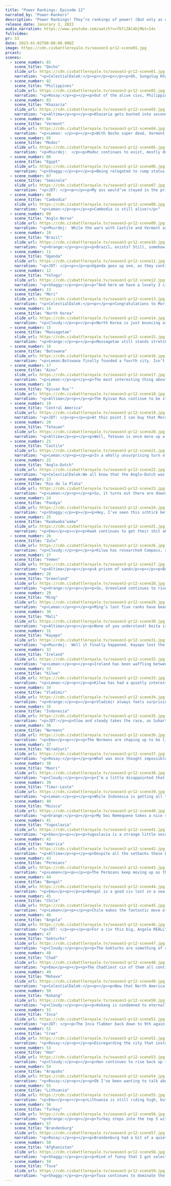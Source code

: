 ```yaml
---
title: "Power Rankings: Episode 12"
narrated_by: "Power-Rankers"
description: "Power Rankings! They’re rankings of power! (But only as of the instant of the end of the previous episode, as these are not meant to be future predictions!) Power Rankings!"
release_date: Janurary 2, 2023
audio_narration: https://www.youtube.com/watch?v=fb7iZAC4UjM&t=14s
fullvideo:
pr: S3
date: 2023-01-02T00:00:00.000Z
image: https://cdn.civbattleroyale.tv/season3-pr12-scene01.jpg
prcast:
scenes:
  - scene_number: 01
    scene_title: "Qocho"
    slide_url: https://cdn.civbattleroyale.tv/season3-pr12-scene01.jpg
    narration: "<p>CelestialDalek:</p><p></p><p></p><p>Oh, Sungulug Khagan. At first, you decided to be a brave explorer, sending your second city up to the Permians as a diplomatic favour. But even though you could have tried to recover from that move, you never did. War after war left you unable to make a shred of recovery, and you were hidden in the mountains, at the mercy of the stupidity of others. Ultimately, this proved to extend your lifespan far longer than it should have. I would say you tried, but unfortunately you did not do that. You ate shit from part 1 and died. Good riddance!</p>"
  - scene_number: 02
    scene_title: "Philippines"
    slide_url: https://cdn.civbattleroyale.tv/season3-pr12-scene02.jpg
    narration: "<p>Rosay:</p><p></p><p>Out of the alive civs, Philippines has been ranked as the worst and it's more so a matter of when they will die rather than if. In my opinion, the Philippines could actually survive for a couple more parts, provided that none of their neighbors suddenly becomes navally competent. Even if there is a naval landing on Malolos, the island is pretty stacked so it could be just a quick flip.</p>"
  - scene_number: 03
    scene_title: "Khazaria"
    slide_url: https://cdn.civbattleroyale.tv/season3-pr12-scene03.jpg
    narration: "<p>Altima</p><p></p><p>Khazaria gets bunted into second-last place as Turkey wails upon the walls of Samandar. When it falls, they’ll be a landlocked city state surrounded by actual powers, which is, you know, generally a Bad Thing. Frankly, one could very easily make the case for them being lower than the Philippines, but hey, not much sense in splitting coffin hairs; they’re fucked enough as is.</p>"
  - scene_number: 04
    scene_title: "Vermont"
    slide_url: https://cdn.civbattleroyale.tv/season3-pr12-scene04.jpg
    narration: "<p>Leman: </p><p></p><p>With Qocho super dead, Vermont finds itself in the bottom three. Honestly, I would have ranked Vermont lower, but it’s not in any potentially game-ending wars, like Khazaria is with Turkey and Philippines is with Indonesia. Who knows, maybe Ireland will sail across the Atlantic and kill them? Vermont’s garbage enough to let that happen.</p>"
  - scene_number: 05
    scene_title: "Modoc"
    slide_url: https://cdn.civbattleroyale.tv/season3-pr12-scene05.jpg
    narration: "<p>Msurdej:  </p><p>Modoc continues to exist, mostly due to its position in the Rockies. Still they’re as hopeless as the last time I ranked them, which was...*checks the website* three parts ago. But I guess they get two ranks as a holiday present, or something.</p>"
  - scene_number: 06
    scene_title: "Egypt"
    slide_url: https://cdn.civbattleroyale.tv/season3-pr12-scene06.jpg
    narration: "<p>Shaggy:</p><p></p><p>Being relegated to rump status early basically took Egypt out of the running to win the game unless the Sun God itself can intervene. But hey, at least they aren’t actively getting conquered…</p>"
  - scene_number: 07
    scene_title: "Seminole"
    slide_url: https://cdn.civbattleroyale.tv/season3-pr12-scene07.jpg
    narration: "<p>JDT: </p><p></p><p>My ass would’ve stayed in the primordial soup if I knew there were days where I’d have to write about the Seminole.</p>"
  - scene_number: 08
    scene_title: "Cambodia"
    slide_url: https://cdn.civbattleroyale.tv/season3-pr12-scene08.jpg
    narration: "<p>Leman:</p><p></p><p>Cambodia is still alive!</p>"
  - scene_number: 09
    scene_title: "Anglo-Norse"
    slide_url: https://cdn.civbattleroyale.tv/season3-pr12-scene09.jpg
    narration: "<p>Msurdej:  While the wars with Castile and Vermont aren’t going anywhere, the Yugoslavia war is important. Tito has moved units into the Norse capital, and if he can stop sending horsemen and start sending in pikemen, Canute will be in real trouble.</p>"
  - scene_number: 10
    scene_title: "Brazil"
    slide_url: https://cdn.civbattleroyale.tv/season3-pr12-scene10.jpg
    narration: "<p>Orange:</p><p></p><p>Brazil… exists? Still, somehow, they are here. Kayapo is distracted and getting hit hard, RDLP can’t really do much against them right now and is fighting Chile, so Brazil is doing alright. But when either of those wars end, even if they lose, Brazil is still weaker than them. Honestly, their best bet is to move against Kayapo or RDLP right now before those wars end and they can rebuild their militaries (or well, just build a military in Kayapo’s case). They weren’t visible at all really this part so I can’t really say whether they have more fleet or army to know who they should go after, so I’ll just say they can figure it out themselves. </p>"
  - scene_number: 11
    scene_title: "Uganda"
    slide_url: https://cdn.civbattleroyale.tv/season3-pr12-scene11.jpg
    narration: "<p>JDT: </p><p></p><p>Uganda goes up one, as they continue their holy crusade against the Kilwans to regain Mbabara. At the end of the part, it was looking pretty likely they’d retake that city, for all the little good that’ll give them. Aside from that, they remain a bottom feeder as the terrain remains the sole thing keeping Idi Amin from biting the dust. No other exits here man.</p>"
  - scene_number: 12
    scene_title: "Yolngu"
    slide_url: https://cdn.civbattleroyale.tv/season3-pr12-scene12.jpg
    narration: "<p>Shaggy:</p><p></p><p>“And here we have a lovely 3 city/3 port with a wide open ocean view. It’s a bit rough around the edges, what with a low diversity of luxury resources and limited production value, but give it a hundred or so turns and we really think this property has a lot of potential and is a great fit for your Timorese tenacity. Oh, I didn’t realize the current occupants were still here, so quiet. But hey, that’s the neighborhood!”</p>"
  - scene_number: 13
    scene_title: "Mori"
    slide_url: https://cdn.civbattleroyale.tv/season3-pr12-scene13.jpg
    narration: "<p>CelestialDalek:</p><p></p><p>Congratulations to Mori on brokering peace with North Korea. Statistically, there is now a 50% chance that if the two get into another war, they will give away their third city in a peace deal. Either way, they’re still here to wonder what the purpose of life is, and why it is suffering.</p>"
  - scene_number: 14
    scene_title: "North Korea"
    slide_url: https://cdn.civbattleroyale.tv/season3-pr12-scene14.jpg
    narration: "<p>Cloudy:</p><p></p><p>North Korea is just bouncing around between 40th and 46th like a sine wave—up and down, up and down, up and down. There doesn’t seem to be much rhyme or reason to it, but it’s how it is. And so North Korea falls 4 places despite barely appearing on screen this episode and doing nothing of note.</p>"
  - scene_number: 15
    scene_title: "Massagetae"
    slide_url: https://cdn.civbattleroyale.tv/season3-pr12-scene15.jpg
    narration: "<p>Orange:</p><p></p><p>Massagetae still stands stretched as a line in between so many powers. They had some success against the Permians, but only because Tuva was distracting them and once Massagetae were on their own they got wrecked pretty bad, but somehow managed to come out even. Next time, I doubt things will go nearly as well. The clock is ticking for Tomyris, can she manage to somehow succeed?</p>"
  - scene_number: 16
    scene_title: "Botswana"
    slide_url: https://cdn.civbattleroyale.tv/season3-pr12-scene16.jpg
    narration: "<p>Leman:Botswana finally founded a fourth city. Isn’t that neat?</p>"
  - scene_number: 17
    scene_title: "Ainu"
    slide_url: https://cdn.civbattleroyale.tv/season3-pr12-scene17.jpg
    narration: "<p>Leman:</p><p></p><p>The most interesting thing about Ainu, North Korea, and Mori is how they’re doing in relation to each other. With Ainu’s fourth city coming down, they manage to gain five ranks and overtake North Korea. Yeah, the bar is on the floor.</p>"
  - scene_number: 18
    scene_title: "Kyivan Rus’"
    slide_url: https://cdn.civbattleroyale.tv/season3-pr12-scene18.jpg
    narration: "<p>Altima</p><p></p><p>The Kyivan Rus continue to be stuck on three cities in the middle of Europe between people way stronger than them. Thus, they continue to stay in the lower forties until something happens to either really screw over rather a lot of people, or more likely, really screw them up.</p>"
  - scene_number: 19
    scene_title: "Central America"
    slide_url: https://cdn.civbattleroyale.tv/season3-pr12-scene19.jpg
    narration: "<p>JDT: </p><p></p><p>At this point I can buy that Morazon is actually in a coma. -1 points for Centroamerica, for having a literal vegetable as a leader. </p>"
  - scene_number: 20
    scene_title: "Tetouan"
    slide_url: https://cdn.civbattleroyale.tv/season3-pr12-scene20.jpg
    narration: "<p>Altima</p><p></p><p>Well, Tetouan is once more up a city on the backs of Keita’s utter inability to do a war, so they’ve got that going for them. Unless Keita starts getting even more incompetent, they probably won’t get any bigger than this, but by the same token, unless they fuck up a peace treaty, they probably won’t lose any territory for a while, so look forward to Tet ~38-40 for the next bit I guess. It is a little funny that they lost a rank after gaining territory, though. Statistic noise is funny.</p>"
  - scene_number: 21
    scene_title: "Castile"
    slide_url: https://cdn.civbattleroyale.tv/season3-pr12-scene21.jpg
    narration: "<p>Leman:</p><p></p><p>In a wholly unsurprising turn of events, Castile drops Oviedo to the Irish. It was far from the Castilian navy and like the Spanish Armada in real life, when it arrived it failed to really do very much. Luckily, that city wasn’t integral to the Castilian Empire, so only two spots lost for Isabella.</p>"
  - scene_number: 22
    scene_title: "Anglo-Dutch"
    slide_url: https://cdn.civbattleroyale.tv/season3-pr12-scene22.jpg
    narration: "<p>CelestialDalek:We all know that the Anglo-Dutch was initially placed second-to-last, mainly because Brandenburg was breathing down their neck. The good news is that they are higher. The bad news is that Brandenburg is an omnipresent threat who could kill the Anglo-Dutch if they wanted. William will put up a fight, but that won’t help for long. Thankfully, Brandenburg is sleeping right now and has decided to make amends over their early war. Let’s hope there isn’t a backstab pending, because William can’t get out of his little corner thanks to Castille and Yugoslavia bordering him.</p>"
  - scene_number: 23
    scene_title: "Rio de la Plata"
    slide_url: https://cdn.civbattleroyale.tv/season3-pr12-scene23.jpg
    narration: "<p>Leman:</p><p></p><p>So, it turns out there are downsides when you don’t settle for a hundred turns then settle like six cities after all the good territory is taken. Turns out, your stats are shit, your new cities are tiny and shit, and your ability to defend them is also shit. </p><p></p><p>To be fair RDLP is doing a decent enough job at holding on, they managed to flip Tupiza back, but you and I both know that this isn’t going to last. Chile’s got almost twice the military and over twice the production. This is going to be a route, it’s just a matter of time.</p>"
  - scene_number: 24
    scene_title: "Pandya"
    slide_url: https://cdn.civbattleroyale.tv/season3-pr12-scene24.jpg
    narration: "<p>Shaggy:</p><p></p><p>Hey, I’ve seen this schtick before. A civ settles a few cities in a part of the cylinder that is relatively isolated (or even not so isolated) from invaders and thinks “you know, that seems like enough” and then works on themselves with the fervor of a new divorcee putting themselves out there again. Unfortunately, the cylinder is not single’s night and there isn’t much to gain from waiting around for the right thing to come along. Pandya has been playing the waiting game for far too long and Chaghcharan is the consequence. It may be conquerable, but at what cost? Afghanistan has a token force at Pandya’s border but also the production to turn it into a sizable invasion force if Pandya has the gall to poke the sleeping Pashtun. Being stuck on their subcontinent will not bode well for Pandya long-term, but they have few options to branch out after waiting for so long.</p>"
  - scene_number: 25
    scene_title: "Kwakwaka’wakw"
    slide_url: https://cdn.civbattleroyale.tv/season3-pr12-scene25.jpg
    narration: "<p>Emu</p><p></p><p>Kwak continues to get their shit absolutely rocked by the Cree, with their military decimated and every non-tundra city they have in play. They're in a war with the Ainu right now too, and they're not even the superior force, if that gives you any idea of just how dismal their situation really is. I always had high hopes for ol' Quacky, but it looks like they'll just be the guys at the top of the world with a silly name for the rest of this game.</p>"
  - scene_number: 26
    scene_title: "Zulu"
    slide_url: https://cdn.civbattleroyale.tv/season3-pr12-scene26.jpg
    narration: "<p>Cloudy:</p><p></p><p>Kilwa has researched Compass, so Cetshwayo is going to need to watch out. His empire is not very impressive, and it’s almost entirely coastal, so if Kilwa ever gets tired of grinding against Uganda and beefs up its navy, Zulu could be in trouble, especially with all those cities they built in among Kilwa’s. With this in mind, we’ve now moved the Zulu down to their lowest rank since episode 0.</p>"
  - scene_number: 27
    scene_title: "Yemen"
    slide_url: https://cdn.civbattleroyale.tv/season3-pr12-scene27.jpg
    narration: "<p>Altima</p><p></p><p>A prison of sand</p><p></p><p>But the cell is also a gym</p><p></p><p>They are bulking up</p>"
  - scene_number: 28
    scene_title: "Greenland"
    slide_url: https://cdn.civbattleroyale.tv/season3-pr12-scene28.jpg
    narration: "<p>Orange:</p><p></p><p>So, Greenland continues to rise as their position looks good, but they are dead broke. 0 gold in the bank and losing 35 a turn, it’s pretty bad. And that gold deficit means that their already weak science is just going to get even worse. So perhaps they are ranked a bit too high, but hey, could be worse. But it could be so much better. C’mon Hans, make those cities useful.</p>"
  - scene_number: 29
    scene_title: "Ming"
    slide_url: https://cdn.civbattleroyale.tv/season3-pr12-scene29.jpg
    narration: "<p>Leman:</p><p></p><p>Ming’s last five ranks have been 32, 31, 31, 32, and now 31 again. That’s a full house! Congrats, Yongle, you win … nothing because Permians got Yahtzee back in episode 5. Also, because you didn’t do anything interesting last episode.</p>"
  - scene_number: 30
    scene_title: "Mali"
    slide_url: https://cdn.civbattleroyale.tv/season3-pr12-scene30.jpg
    narration: "<p>Altima</p><p></p><p>None of you understand! Keita isn’t declaring stupid wars and immediately losing territory by accident. It’s on purpose. Keita, see, he has a Feederism fetish, and this is just a mutual thing he has going on with Sayyida. He’s not accidentally throwing through incompetence, it's very much on purpose. </p>"
  - scene_number: 31
    scene_title: "Kayapo"
    slide_url: https://cdn.civbattleroyale.tv/season3-pr12-scene31.jpg
    narration: "<p>Msurdej:  Well it finally happened. Kayapo lost the city of Baú to Muisca. Despite the tech and population advantage, Kayapo couldn’t convert enough of that to production and army, letting the city fall. It seems unlikely that Metuktire will be able to take it back, as his army is currently closer in size and power to Uganda’s than Muisca’s. Gorotire, the next closest Kayapo city, is thankfully through a bevy of rainforest tiles, so it seems likely this will be the only loss...hopefully.</p>"
  - scene_number: 32
    scene_title: "Ireland"
    slide_url: https://cdn.civbattleroyale.tv/season3-pr12-scene32.jpg
    narration: "<p>Leman:</p><p></p><p>Ireland has been waffling between 34 and 28 since episode three. This time, Ireland’s at the top of that range after snagging a city from Castile, which is honestly really great for the Irish! Honestly, there were calls for Ireland to get pushed up a little higher, but Brandenburg has made landfall up north. Last time, when the Gauls landed in Britain, that was the beginning of the end for Wales. Are these new cities from Brandenburg going to be a staging ground for a future invasion too? </p><p></p><p>Who knows! For now, Irelands looking pretty swell. </p>"
  - scene_number: 33
    scene_title: "Kilwa"
    slide_url: https://cdn.civbattleroyale.tv/season3-pr12-scene33.jpg
    narration: "<p>Leman:</p><p></p><p>Kilwa has had a quietly interesting part. Yes, on the surface it’s just a boring, and surprisingly difficult, flipfest, but behind the scenes a little more has happened. Kilwa has picked up two technologies this part. They were the first civilization to get Compass, which unlocks Galleasses and Caravels, powerful medieval warships that perfectly play into Kilwa’s naval conquest strategy. They were also the last civilization to unlock Masonry, finally unlocking walls! (Yeah, they really should have gotten this earlier). Furthermore, Kilwa’s been putting a lot of energy in this unsuccessful war against Uganda, and it's starting to show in the stats – they’re kind of stagnating.</p><p></p><p>Hopefully both of these new techs will help Kilwa finally hold on to Mbarara. Their stats have been flipping, so a decisive end to the war and an episode or two to rebuild and regroup would be great for them.</p>"
  - scene_number: 34
    scene_title: "Vladimir"
    slide_url: https://cdn.civbattleroyale.tv/season3-pr12-scene34.jpg
    narration: "<p>Orange:</p><p></p><p>Vladimir always feels surprisingly high but they do have some pretty decent stats, as well as a nice position. With the Permians getting weakened it just means more opportunity for Vladimir to stake their claim as the Russian power. Though, they are still right next to Lithuania and another war there would not be good for them, especially all those colonies that haven’t had the chance to grow productive yet. Keep the Lithuanians at bay and Vsevolod will be sitting pretty for a while. </p>"
  - scene_number: 35
    scene_title: "Indonesia"
    slide_url: https://cdn.civbattleroyale.tv/season3-pr12-scene35.jpg
    narration: "<p>JDT:</p><p>Slow and steady takes the race, as Suharto’s statline begins to surge as a result of the growth of his existing cities and the settlement of a few new ones. The new cities of Bandung and Semarang are also promising signs of renewed aggression (Remember - Chittagong and Midnapore are still open for the taking) , and his production, food and science remain at very reasonable levels. Of course, land for growth, either through easy expansion or settling, is disappearing, so perhaps staying too slow is detrimental. But until then, coasting through in 25th is Indonesia (going up mostly because everyone else goes down)</p>"
  - scene_number: 36
    scene_title: "Normans"
    slide_url: https://cdn.civbattleroyale.tv/season3-pr12-scene36.jpg
    narration: "<p>Emu</p><p></p><p>The Normans are shaping up to be little more than a slightly less frustrating Two Sicilies. There isn't really a clear opposition to them in the Mediterranean, but they do have a big land-based threat. They started with strong settles, and managed to actually keep them just fine, but they're having some real trouble solidifying. If they can muster a coherent enough force for just one solid conquest, I think they're golden. But until they can get the ball rolling, they're just another naval power who *could* go somewhere.</p>"
  - scene_number: 37
    scene_title: "Wiradjuri"
    slide_url: https://cdn.civbattleroyale.tv/season3-pr12-scene37.jpg
    narration: "<p>Rosay:</p><p></p><p>What was once thought impossible has now become a reality on the great cylinder we call earth: a mid Aussie civ. I guess you could make a case for season 1 pre-endgame Australia, but here's the thing: they were actually relatively exciting and clawed their way to regional power, 10 parts in Wiradjuri has had one of the strongest spawn locations in the game and has done NOTHING with it. They can't even take out a free rump state, it's not like a Philippines situation where the terrain makes it hell, Wiradjuri can just roll their way in and call it a day. Hell the only reason that Maori is even considered to be as highly ranked as they are and Timor Leste is the dominant oceanic power is because Wiradjuri is just so incompetent, it's honestly laughable.</p>"
  - scene_number: 38
    scene_title: "Maori"
    slide_url: https://cdn.civbattleroyale.tv/season3-pr12-scene38.jpg
    narration: "<p>Cloudy:</p><p></p><p>I’m a little disappointed that the Maori didn’t manage to settle Tasmania, but hey, we’re not going to punish it for them yet. In fact, their stats have been improving somewhat (they used to be one of the most overrated civs relative to their info sheet rank), and their navy looks pretty large. It’s still all triremes right now, but if they research Compass, I could see them taking Tasmania by force without too much trouble.</p>"
  - scene_number: 39
    scene_title: "Timor-Leste"
    slide_url: https://cdn.civbattleroyale.tv/season3-pr12-scene39.jpg
    narration: "<p>Leman:</p><p></p><p>While Indonesia is getting all the screen time in the region, Timor-Leste is still quietly annihilating all our expectations. Their production, military, and population are all within the top 20 and their effective science is fifth! That’s ahead of Lithuania, Mohave, Bengal, and a bunch of other top tier civilizations.  Like when we memed about it a few months ago, honestly, I was expecting something like Haiti and Jamaica, where Timor-Leste fell off after a few episodes in the spotlight. That has not been the case. Stats-wise, Timor-Leste is honestly a few good cities away from being a superpower.</p>"
  - scene_number: 40
    scene_title: "Muisca"
    slide_url: https://cdn.civbattleroyale.tv/season3-pr12-scene40.jpg
    narration: "<p>Orange:</p><p></p><p>My boi Nemequene takes a nice slice out of the Kayapo pie, something many thought wouldn’t happen due to the jungle and Kayapo’s insane science. But look at that, they got taken down a notch, and now Muisca is looking real strong. If they can manage to capture Gorotire then wew, they would likely slip right into the top ten and give the Inca a run for their money. Either way, once this war is over, the Muisca will be in a much stronger place and with a bit of building up will have a nice base of operations to move against Kayapo again, the Caribbean, or Central America.</p>"
  - scene_number: 41
    scene_title: "Yugoslavia"
    slide_url: https://cdn.civbattleroyale.tv/season3-pr12-scene41.jpg
    narration: "<p>Emu</p><p></p><p>Yugoslavia is a strange little secondary power. Geography helps them hold their own against the two giants at their borders, and they have a decent power base of their own, something not many of the 'saved by geography' type civs have. This is one civ that could very much go either way. They could easily build a solid empire in Southern Europe and have some real chances going into the back half of the game, or they could languish, hovering quietly in the upper-mid tier until someone gets the critical mass to take them out.</p>"
  - scene_number: 42
    scene_title: "America"
    slide_url: https://cdn.civbattleroyale.tv/season3-pr12-scene42.jpg
    narration: "<p>Altima</p><p></p><p>Despite all the setbacks these Dark Ages throw them, America continues to expand its Caribbean holdings. We’re gonna ignore some of the historicity there, but regardless, it nets them a couple of ranks through labor of adversity.</p>"
  - scene_number: 43
    scene_title: "Permians"
    slide_url: https://cdn.civbattleroyale.tv/season3-pr12-scene43.jpg
    narration: "<p>Leman</p><p></p><p>The Permians keep moving up as they continue their slow climb back up to their former heights. There was a flash of brilliance this week as the Permians seemed poised to crush Massagetae, but alas, a poorly (or exceptionally, depending on who you’re backing) timed peace treaty keeps Jaxartes out of Permian hands.</p><p> </p><p>Behind the scenes the Permians have rebuilt much of what they lost. The Permian army is back, comprised of 4,524 people (almost the same as Han’s 4,600). They have a solid production, keeping up with those on the lower end of the top ten, and respectable tech and population. They may not be quite what they were 4 or  parts ago, but the Permians are still a force to be reckoned with.</p>"
  - scene_number: 44
    scene_title: "Bengal"
    slide_url: https://cdn.civbattleroyale.tv/season3-pr12-scene44.jpg
    narration: "<p>Emu</p><p></p><p>Bengal is a good civ lost in a sea of great ones. Smushed right between two top 10 civs, their only real land move is south toward Pandya, and given Pandya's military in the region actually outstrips Bengal's, that might not be such a great idea. On the sea, however, they have a real opportunity. They have a fairly large navy for this point in the game, a decent smattering of coastal cities to churn out more, and fairly weak coastal cities to raid in Pandya and Indonesia. At the current moment, they could probably withstand an attack from either Afghanistan or Kokang, but withstanding is pretty much all they'd do. But as we learned from the Chola just a little farther south, withstanding is sometimes a great victory. I'd watch this space: Bengali power is likely to blow up when you'd least expect it.</p>"
  - scene_number: 45
    scene_title: "Chile"
    slide_url: https://cdn.civbattleroyale.tv/season3-pr12-scene45.jpg
    narration: "<p>Leman</p><p></p><p>Chile makes the fantastic move of declaring war on Rio de la Plata! RDLP has been brazenly settling all along Chile’s border and it’s about time Chile took advantage of its weaker neighbor. Jujuy and Tupiza flipped very quickly, and while the latter has flipped back, I can’t imagine it, or La Plata will be flying blue and white flags for so long. The only question now is, will Chile be able to push for more? Maybe Mendoza?</p>"
  - scene_number: 46
    scene_title: "Angola"
    slide_url: https://cdn.civbattleroyale.tv/season3-pr12-scene46.jpg
    narration: "<p>JDT: </p><p></p><p>For a civ this big, Angola REALLY doesn't do much. They've blobbed out to become the biggest people in Africa, but Savimbi is surprisingly tactful with his diplomatic plays, and hasn't actually drummed up any action in quite a while. However, his lack of aggression may not be the play. Chad is swiftly proving to be a worthwhile rival, aggressively settling the northeast and bulking up in all their stats. Angola still leads stats-wise in all aspects, but has a vulnerable core that is prone to picking off by their neighbours, and so must be wary. Nevertheless, right now they are doing fairly swimmingly, and thus get a rank increase of 1. </p>"
  - scene_number: 47
    scene_title: "Gokturks"
    slide_url: https://cdn.civbattleroyale.tv/season3-pr12-scene47.jpg
    narration: "<p>Cloudy:</p><p></p><p>The Gokturks are something of an enigma. They’ve had the largest army on the cylinder for several episodes in a row now, and are 8th overall on the stats sheet, but they still haven’t researched writing, and they have the same number of techs as Egypt, Brazil, North Korea, and Tetouan. Previous write-ups have gone on about this at length, but still. They need to research writing and actually use that army or they’re going to be the Northern Yuan of Season 3.</p>"
  - scene_number: 48
    scene_title: "Chad"
    slide_url: https://cdn.civbattleroyale.tv/season3-pr12-scene48.jpg
    narration: "<p>Emu</p><p></p><p>The Chadliest civ of them all continues to rise by aura alone. As Angola proves to be the liminal space of civs, and Chad proves ever more dynamic and strong, there seems to be no one to challenge Idriss Deby in his quest to become the swolest in all of Africa. Minus a couple cheeky forward settles, Chad has a nice shape that doesn't really create any weak spots in their defensive line. Not that they need a defensive line, given their military is the strongest on the continent by a country mile. They have some immediate prospects for conquest, but not too many; the jungle lays to the south and the mountains to the east. All in all, very solid civ that I think will definitely end in the top 10 at least.</p>"
  - scene_number: 49
    scene_title: "Mohave"
    slide_url: https://cdn.civbattleroyale.tv/season3-pr12-scene49.jpg
    narration: "<p>CelestialDalek:</p><p></p><p>Now that North America is jam-packed with cities, the Mohave have taken to the seas in search of greener pastures. Due to their stagnation, they drop a rank. They’re heavily hampered by mountains, which have prevented them from finishing off the Modoc, and are bordered by the Arapaho. Regardless, they’re still in a spot where they have enough power that most civs below them should be scared of them. Time will tell if their stagnation or failure to attack the Modoc continues. </p>"
  - scene_number: 50
    scene_title: "Kokang"
    slide_url: https://cdn.civbattleroyale.tv/season3-pr12-scene50.jpg
    narration: "<p>Cloudy:</p><p></p><p>Kokang is condemned to eternally vacillate between 10th place and 11th place. This week they’re 10th again, and it doesn’t seem like they’re likely to go anywhere else in the future. Their stats remain decent—11th overall on the sheet—and they have a lot of cities, albeit in tough terrain. Their latest city is probably a questionable move, settled far away from their main empire up near Tuva, and it’s hard to say what will happen to it. Their army is also bigger than I thought, eclipsing even Han, who appears at first glance to have a bigger carpet. So overall they’re doing okay—but where to go from here?</p>"
  - scene_number: 51
    scene_title: "Inca"
    slide_url: https://cdn.civbattleroyale.tv/season3-pr12-scene51.jpg
    narration: "<p>JDT: </p><p>The Inca flabber back down to 9th again, a tiny 1 point drop from last PR. They continue to snake down the Pacific, as Tupac intends to prove that his theories and policies on a new world are indeed correct. Of course, in mainland South America, they still retain the largest statline and high power projection from a mighty military, and with the Kayapo getting weaker, their dominance over the locale becomes ever so assured. Yes, their colonial project in the Antilles may have failed, but regardless </p>"
  - scene_number: 52
    scene_title: "Cree"
    slide_url: https://cdn.civbattleroyale.tv/season3-pr12-scene52.jpg
    narration: "<p>Rosay:</p><p></p><p>Disregarding the city that instantly flipped back and will probably continue to do so for a bit, the Cree-Kwak war really hasn't amounted to much thanks to those dastardly mountains and forests blocking a clean invasion route. The Modoc war also really went nowhere, which is disappointing as I was kinda hoping that would result in a rump removal. This part was not entirely a lost part for Cree though, as they do seem to be preparing an offensive on the northern front to sweep Alaska which if successful would honestly be better than just taking the Kwak capital, because it would allow Cree access to the incredibly squishy three stooges of East Asia, and Cree is desperate for some neighbors that could be reasonably rolled over.</p>"
  - scene_number: 53
    scene_title: "Han"
    slide_url: https://cdn.civbattleroyale.tv/season3-pr12-scene53.jpg
    narration: "<p>Cloudy:</p><p></p><p>Han continues to rise back up the ranks, riding high on their elimination of Qocho, which brought them into the elite club of civs with more than one capital. They also have excellent stats, visually impressive military, and a penchant for new cities. Overall, things are looking good, and Qocho was not the most well-liked civ, so it’s possible they’ll get away with the elimination too. From here on out, though, it won’t be as easy—most of Han’s other neighbors will be tough to take out with present technology.</p>"
  - scene_number: 54
    scene_title: "Arapaho"
    slide_url: https://cdn.civbattleroyale.tv/season3-pr12-scene54.jpg
    narration: "<p>Rosay:</p><p></p><p>Ok I've been wanting to talk about this civ for a while now because I have an honest hot take about this civ: Arapaho is kinda overrated. No dont get me wrong they are not bad by any means necessary, they're playing really well, they are actually using their good start to their advantage (unlike SOME civs cough wira cough), they're sure as hell not sleepy, and are an easy top 10 civ, but I feel like they're receiving the Burkina Faso treatment. For those who didn't know, back in CBRX2, Burkina Faso almost completely blocked off Nigeria in the first part and all of the power rankers (myself included) thought Burkina Faso was shoehorned to be the top civ in Africa if not the game. Then the next part hit and Nigeria wiped the floor with Burkina Faso and they dropped, and correct me if I'm wrong, a record breaking 43 spots because Burkina was overextended. Fast forward to present day and Arapaho is in a different yet similar situation. Their military is technically equal to all of their neighbors, but it is split in defending three really strong neighbors. Mohave is a quagmire waiting to happen, Cree has a respectable border defense and America has a nigh-equal military and a lot less ground they need to defend. All it takes is one coalition war to knock Arapaho down the global pecking order. Then again that requires a quick reaction on the other AIs provided Arapaho paces itself correctly, but it is a relevant enough of a red flag to prevent them from being anywhere in the top 5 in my eyes.</p>"
  - scene_number: 55
    scene_title: "Lithuania"
    slide_url: https://cdn.civbattleroyale.tv/season3-pr12-scene55.jpg
    narration: "<p>Emu</p><p></p><p>Lithuania is still riding high, but as their closest rival resurges, questions are being raised about their ability to stay at the top. They can stand against the major powers near them, sure, but can they make much headway? Their last war with Vladimir went nowhere, but way back then they weren't nearly as strong as they are now. All in all, they look destined to end up a top 10 power with nothing but meatgrinder after meatgrinder once the weaklings near them are gone. That's a far better outlook than most, but their chances to take it all the way aren't good.</p>"
  - scene_number: 56
    scene_title: "Turkey"
    slide_url: https://cdn.civbattleroyale.tv/season3-pr12-scene56.jpg
    narration: "<p>Orange:</p><p></p><p>Turkey steps into the top 5 with their absolutely killer (literally, cough cough Khazaria) stats and little resistance around them to take them down a notch. Really, their only threat at the moment is Afghanistan, who would have to push through the Iranian mountains in order to reach Turkey, so they are pretty safe. Now they just need to do a bit more conquering to secure a superpower spot, perhaps Yemen would be open to being conquered?</p>"
  - scene_number: 57
    scene_title: "Brandenburg"
    slide_url: https://cdn.civbattleroyale.tv/season3-pr12-scene57.jpg
    narration: "<p>Rosay:</p><p></p><p>Brandenburg had a bit of a quieter part this time around, and that's not necessarily a bad thing given that they appear to be turtling properly. See, unlike the two civs yet to be revealed, Brandenburg has checks in the form of Lithuania and to a lesser extent Turkey and surprisingly Ireland that prevent them from truly being unstoppable, and Brandenburg has to play carefully as to not expose itself to its neighbors. The Tribe leader of Brandenburg is very much aware of this however and has taken measures for an inevitable war with Lithuania in the near or distant future, as they have taken the time to increase production and science generation to make sure they can defensively outlast Lithuania's comparatively lower production and science generation. The great wall is a great example of how Brandenburg are taking the time to turtle up as well, as in the event of a sudden war, Brandenburg would have more than enough time to mount an defense and essentially turn eastern europe into a meat grinder. Though for the sake of expansion, Brandenburg could take out the Anglo Dutch/Norse with relative ease.</p>"
  - scene_number: 58
    scene_title: "Afghanistan"
    slide_url: https://cdn.civbattleroyale.tv/season3-pr12-scene58.jpg
    narration: "<p>Shaggy:</p><p></p><p>Kind of funny that I got selected to do the Afghanistan writeup as I was the only Power Ranker to not have Afghanistan competing for one of the top 2 spots this part. I understand the zeal, their stats are more than impressive and they have a variety of invasion options in Massagetae, Pandya, and even Turkey if they really wanted to grab a piece of Turkey. The biggest issue for me is density. Yes they have production, yes they have the military numbers, but the sheer amount of land under their control makes the work of building a formidable carpet that much harder. I’ll be the first to admit that there are definitely worse problems to have, especially in Asia, but I do have to wonder if the stats are not telling the whole story. They are the first civ I’ve seen with carracks (Kilwa also got them this part), and quite a few of them at that. Afghanistan is turning into a threat on land and sea and I’ll be more than happy to be shown I’m wrong about them.</p>"
  - scene_number: 59
    scene_title: "Tuva"
    slide_url: https://cdn.civbattleroyale.tv/season3-pr12-scene59.jpg
    narration: "<p>Shaggy:</p><p></p><p>Tuva continues to dominate the Power Rankings this part as their stats continue to improve and their potential future invasion strategies emerge. Their eastern front has terrain issues that the technology of the time still struggles to overcome, especially at the numbers needed to mount a true invasion of either Gokturks or Han. That triangle where those civs meet will be especially meatgrindery as the game progresses as a result of the natural funnel created by what seem to be Lake Baikal and edge of the Sayan Mountains. Tuva’s western front, however, is definitely not destined to be a generational stalemate. Any misstep by the Permians could be the opportunity for Tuva to take a bigger chunk out of their core, hell it might even be time now that their invasion of Massagetae has sputtered out. Similarly, should Tuva choose to focus on a smaller morsel Massagetae and… a random Kokang city (and I guess Avi Mota, if they really stretch) are up for grabs. As the intonations of their singing reverberate across the continent, all anyone else can do is watch with bated breath to see if they are next.</p>"
---
```

